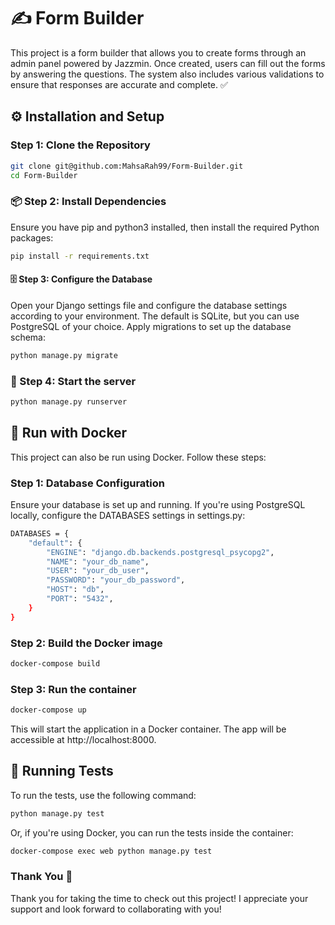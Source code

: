 # ✍️ Form Builder 

This project is a form builder that allows you to create forms through an admin panel powered by Jazzmin. Once created, users can fill out the forms by answering the questions. The system also includes various validations to ensure that responses are accurate and complete. ✅

## ⚙️ Installation and Setup 

### Step 1: Clone the Repository

```bash
git clone git@github.com:MahsaRah99/Form-Builder.git
cd Form-Builder
````

### 📦 Step 2: Install Dependencies 
Ensure you have pip and python3 installed, then install the required Python packages:
````bash
pip install -r requirements.txt
````

#### 🗄️ Step 3: Configure the Database
Open your Django settings file and configure the database settings according to your environment. The default is SQLite, but you can use PostgreSQL of your choice.
Apply migrations to set up the database schema:
````bash
python manage.py migrate
````

### 🚀 Step 4: Start the server
````bash
python manage.py runserver
````

## 🐳 Run with Docker
This project can also be run using Docker. Follow these steps:

### Step 1: Database Configuration
Ensure your database is set up and running. If you're using PostgreSQL locally, configure the DATABASES settings in settings.py:
```bash
DATABASES = {
    "default": {
        "ENGINE": "django.db.backends.postgresql_psycopg2",
        "NAME": "your_db_name",
        "USER": "your_db_user",
        "PASSWORD": "your_db_password",
        "HOST": "db",
        "PORT": "5432",
    }
}
````

### Step 2: Build the Docker image
````bash
docker-compose build
````
### Step 3: Run the container
````bash
docker-compose up
````
This will start the application in a Docker container. The app will be accessible at http://localhost:8000.

## 🧪 Running Tests 
To run the tests, use the following command:
````bash
python manage.py test
````

Or, if you're using Docker, you can run the tests inside the container:
````bash
docker-compose exec web python manage.py test
````

### Thank You 🙏
Thank you for taking the time to check out this project! I appreciate your support and look forward to collaborating with you!

